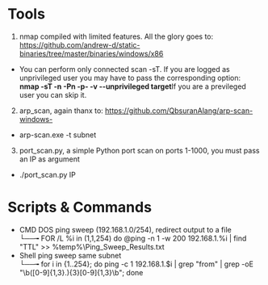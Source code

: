 # Tools
1. nmap compiled with limited features. All the glory goes to: https://github.com/andrew-d/static-binaries/tree/master/binaries/windows/x86
- You can perform only connected scan -sT. If you are logged as unprivileged user you may have to pass the corresponding option:<br><b>nmap -sT -n -Pn -p- -v --unprivileged target</b>If you are a previleged user you can skip it.
2. arp_scan, again thanx to: https://github.com/QbsuranAlang/arp-scan-windows-<br>
  - arp-scan.exe -t subnet
3. port_scan.py, a simple Python port scan on ports 1-1000, you must pass an IP as argument
- ./port_scan.py IP

# Scripts & Commands
- CMD DOS ping sweep (192.168.1.0/254), redirect output to a file<br>
  └──╼ FOR /L %i in (1,1,254) do @ping -n 1 -w 200 192.168.1.%i | find "TTL" >> %temp%\Ping_Sweep_Results.txt
- Shell ping sweep same subnet<br>
  └──╼ for i in {1..254}; do ping -c 1 192.168.1.$i | grep "from" | grep -oE "\b([0-9]{1,3}\.){3}[0-9]{1,3}\b"; done

